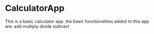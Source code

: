 # CalculatorApp
This is a basic calculator app.
the basic functionalities added to this app are:
add
multiply
divide
subtract

